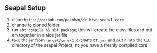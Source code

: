 ## Seapal Setup

1. clone ```https://github.com/pakohan/de.htwg.seapal.core```
2. change to cloned folder
3. run ```sbt compile && sbt package```; this will create the class files and put em together in a nice jar file
4. take the jar from ```target/core-1.0-SNAPSHOT.jar``` and put it into the ```lib``` directory of the seapal Project, no you have a freshly compiled core
